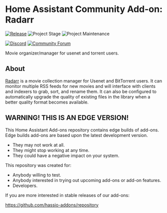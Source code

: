 # Home Assistant Community Add-on: Radarr

[![Release][release-shield]][release] ![Project Stage][project-stage-shield] ![Project Maintenance][maintenance-shield]

[![Discord][discord-shield]][discord] [![Community Forum][forum-shield]][forum]

Movie organizer/manager for usenet and torrent users.

## About

[Radarr] is a movie collection manager for Usenet and BitTorrent users. It can
monitor multiple RSS feeds for new movies and will interface with clients and
indexers to grab, sort, and rename them. It can also be configured to
automatically upgrade the quality of existing files in the library when
a better quality format becomes available.

[Radarr]: https://radarr.video/

## WARNING! THIS IS AN EDGE VERSION!

This Home Assistant Add-ons repository contains edge builds of add-ons.
Edge builds add-ons are based upon the latest development version.

- They may not work at all.
- They might stop working at any time.
- They could have a negative impact on your system.

This repository was created for:

- Anybody willing to test.
- Anybody interested in trying out upcoming add-ons or add-on features.
- Developers.

If you are more interested in stable releases of our add-ons:

<https://github.com/hassio-addons/repository>

[discord-shield]: https://img.shields.io/discord/330944238910963714.svg
[discord]: https://discord.gg/c5DvZ4e
[forum-shield]: https://img.shields.io/badge/community-forum-brightgreen.svg
[forum]: https://community.home-assistant.io/t/?u=frenck
[maintenance-shield]: https://img.shields.io/maintenance/yes/2025.svg
[project-stage-shield]: https://img.shields.io/badge/project%20stage-experimental-yellow.svg
[release-shield]: https://img.shields.io/badge/version-afde9ab-blue.svg
[release]: https://github.com/hassio-addons/addon-radarr/tree/afde9ab